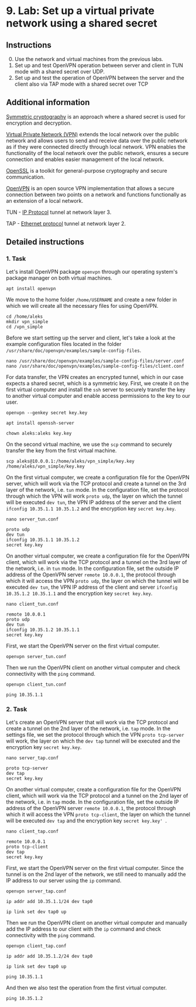 # 9. Lab: Set up a virtual private network using a shared secret

## Instructions
 
0. Use the network and virtual machines from the previous labs.
1. Set up and test OpenVPN operation between server and client in TUN mode with a shared secret over UDP.
2. Set up and test the operation of OpenVPN between the server and the client also via TAP mode with a shared secret over TCP

## Additional information

[Symmetric cryptography](https://en.wikipedia.org/wiki/Cryptography#Symmetric-key_cryptography) is an approach where a shared secret is used for encryption and decryption.

[Virtual Private Network (VPN)](https://en.wikipedia.org/wiki/Virtual_private_network) extends the local network over the public network and allows users to send and receive data over the public network as if they were connected directly through local network. VPN enables the functionality of the local network over the public network, ensures a secure connection and enables easier management of the local network.

[OpenSSL](https://www.openssl.org/) is a toolkit for general-purpose cryptography and secure communication.

[OpenVPN](https://en.wikipedia.org/wiki/OpenVPN) is an open source VPN implementation that allows a secure connection between two points on a network and functions functionally as an extension of a local network.

TUN - [IP Protocol](https://en.wikipedia.org/wiki/Internet_Protocol) tunnel at network layer 3.

TAP - [Ethernet protocol](https://en.wikipedia.org/wiki/Ethernet) tunnel at network layer 2.

## Detailed instructions

### 1. Task

Let's install OpenVPN package `openvpn` through our operating system's package manager on both virtual machines.

    apt install openvpn

We move to the home folder `/home/USERNAME` and create a new folder in which we will create all the necessary files for using OpenVPN.

    cd /home/aleks
    mkdir vpn_simple
    cd /vpn_simple

Before we start setting up the server and client, let's take a look at the example configuration files located in the folder `/usr/share/doc/openvpn/examples/sample-config-files`.

    nano /usr/share/doc/openvpn/examples/sample-config-files/server.conf
    nano /usr/share/doc/openvpn/examples/sample-config-files/client.conf

For data transfer, the VPN creates an encrypted tunnel, which in our case expects a shared secret, which is a symmetric key. First, we create it on the first virtual computer and install the `ssh` server to securely transfer the key to another virtual computer and enable access permissions to the key to our user.

    openvpn --genkey secret key.key

    apt install openssh-server

    chown aleks:aleks key.key

On the second virtual machine, we use the `scp` command to securely transfer the key from the first virtual machine.

    scp aleks@10.0.0.1:/home/aleks/vpn_simple/key.key /home/aleks/vpn_simple/key.key

On the first virtual computer, we create a configuration file for the OpenVPN server, which will work via the TCP protocol and create a tunnel on the 3rd layer of the network, i.e. `tun` mode. In the configuration file, set the protocol through which the VPN will work `proto udp`, the layer on which the tunnel will be executed `dev tun`, the VPN IP address of the server and the client `ifconfig 10.35.1.1 10.35.1.2` and the encryption key `secret key.key`.

    nano server_tun.conf

    proto udp
    dev tun
    ifconfig 10.35.1.1 10.35.1.2
    secret key.key

On another virtual computer, we create a configuration file for the OpenVPN client, which will work via the TCP protocol and a tunnel on the 3rd layer of the network, i.e. in `tun` mode. In the configuration file, set the outside IP address of the OpenVPN server `remote 10.0.0.1`, the protocol through which it will access the VPN `proto udp`, the layer on which the tunnel will be executed `dev tun`, the VPN IP address of the client and server `ifconfig 10.35.1.2 10.35.1.1` and the encryption key `secret key.key`.

    nano client_tun.conf

    remote 10.0.0.1
    proto udp
    dev tun
    ifconfig 10.35.1.2 10.35.1.1
    secret key.key

First, we start the OpenVPN server on the first virtual computer.

    openvpn server_tun.conf

Then we run the OpenVPN client on another virtual computer and check connectivity with the `ping` command.

    openvpn client_tun.conf

    ping 10.35.1.1

### 2. Task

Let's create an OpenVPN server that will work via the TCP protocol and create a tunnel on the 2nd layer of the network, i.e. `tap` mode. In the settings file, we set the protocol through which the VPN `proto tcp-server` will work, the layer on which the `dev tap` tunnel will be executed and the encryption key `secret key.key`.

    nano server_tap.conf

    proto tcp-server
    dev tap
    secret key.key

On another virtual computer, create a configuration file for the OpenVPN client, which will work via the TCP protocol and a tunnel on the 2nd layer of the network, i.e. in `tap` mode. In the configuration file, set the outside IP address of the OpenVPN server `remote 10.0.0.1`, the protocol through which it will access the VPN `proto tcp-client`, the layer on which the tunnel will be executed `dev tap` and the encryption key `secret key.key' `.

    nano client_tap.conf

    remote 10.0.0.1
    proto tcp-client
    dev tap
    secret key.key

First, we start the OpenVPN server on the first virtual computer. Since the tunnel is on the 2nd layer of the network, we still need to manually add the IP address to our server using the `ip` command.

    openvpn server_tap.conf

    ip addr add 10.35.1.1/24 dev tap0

    ip link set dev tap0 up

Then we run the OpenVPN client on another virtual computer and manually add the IP address to our client with the `ip` command and check connectivity with the `ping` command.

    openvpn client_tap.conf

    ip addr add 10.35.1.2/24 dev tap0

    ip link set dev tap0 up

    ping 10.35.1.1

And then we also test the operation from the first virtual computer.

    ping 10.35.1.2